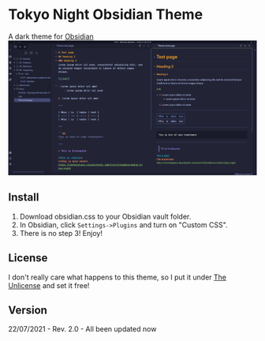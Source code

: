 # Tokyo Night Obsidian Theme
A dark theme for [Obsidian](https://obsidian.md/)
![Screenshot](./screenshot.png)

## Install
1. Download obsidian.css to your Obsidian vault folder.
2. In Obsidian, click ```Settings->Plugins``` and turn on "Custom CSS".
3. There is no step 3! Enjoy!

## License
I don't really care what happens to this theme, so I put it under [The Unlicense](./LICENSE) and set it free!

## Version

22/07/2021 - Rev. 2.0 - All been updated now
